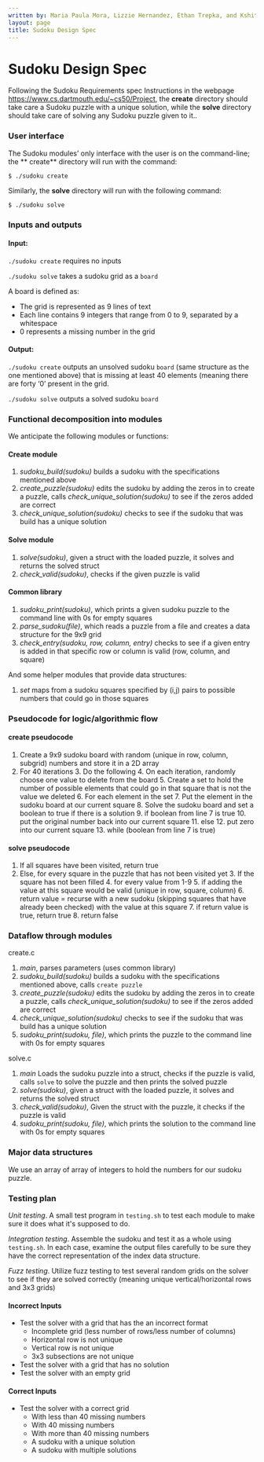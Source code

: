 ```yaml
---
written by: Maria Paula Mora, Lizzie Hernandez, Ethan Trepka, and Kshitij Jain
layout: page
title: Sudoku Design Spec
---
```


# Sudoku Design Spec
Following the Sudoku Requirements spec Instructions in the webpage https://www.cs.dartmouth.edu/~cs50/Project, the **create** directory should take care a Sudoku puzzle with a unique solution, while the **solve** directory should take care of solving any Sudoku puzzle given to it..

### User interface

The Sudoku modules’ only interface with the user is on the command-line; the ** create** directory will run with the command:
```
$ ./sudoku create
```
Similarly, the **solve** directory will run with the following command:
```
$ ./sudoku solve
```

### Inputs and outputs

#### Input:   

`./sudoku create` requires no inputs

`./sudoku solve` takes a sudoku grid as a `board`

A board is defined as:
* The grid is represented as 9 lines of text
* Each line contains 9 integers that range from 0 to 9, separated by a whitespace
* 0 represents a missing number in the grid

#### Output: 

`./sudoku create` outputs an unsolved sudoku `board` (same structure as the one mentioned above) that is missing at least 40 elements (meaning there are forty ‘0’ present in the grid.

`./sudoku solve` outputs a solved sudoku `board` 

### Functional decomposition into modules

We anticipate the following modules or functions:

#### Create module
 1. *sudoku_build(sudoku)* builds a sudoku with the specifications mentioned above
 2. *create_puzzle(sudoku)* edits the sudoku by adding the zeros in to create a puzzle, calls *check_unique_solution(sudoku)* to see if the zeros added are correct
 3. *check_unique_solution(sudoku)* checks to see if the sudoku that was build has a unique solution

#### Solve module
 1. *solve(sudoku)*, given a struct with the loaded puzzle, it solves and returns the solved struct
 2. *check_valid(sudoku)*, checks if the given puzzle is valid

#### Common library
 1. *sudoku_print(sudoku)*, which prints a given sudoku puzzle to the command line with 0s for empty squares
 2. *parse_sudoku(file)*, which reads a puzzle from a file and creates a data structure for the 9x9 grid
 3. *check_entry(sudoku, row, column, entry)* checks to see if a given entry is added in that specific row or column is valid (row, column, and square)

And some helper modules that provide data structures:
 1. *set* maps from a sudoku squares specified by (i,j) pairs to possible numbers that could go in those squares

### Pseudocode for logic/algorithmic flow
#### create pseudocode
1. Create a 9x9 sudoku board with random (unique in row, column, subgrid) numbers and store it in a 2D array
2. For 40 iterations
	3. Do the following
		4. On each iteration, randomly choose one value to delete from the board 
		5. Create a set to hold the number of possible elements that could go in that square that is not the value we deleted
		6. For each element in the set 
			7. Put the element in the sudoku board at our current square
			8. Solve the sudoku board and set a boolean to true if there is a solution
		9. if boolean from line 7 is true 
			10. put the original number back into our current square
		11. else
			12. put zero into our current square 
	13. while (boolean from line 7 is true)

#### solve pseudocode 
1. If all squares have been visited, return true
2. Else, for every square in the puzzle that has not been visited yet
	3. If the square has not been filled
		4. for every value from 1-9
			5. if adding the value at this square would be valid (unique in row, square, column)
				6. return value = recurse with a new sudoku (skipping squares that have already been checked) with the value at this square
				7. if return value is true, return true
		8. return false

### Dataflow through modules
create.c
 1. *main*, parses parameters (uses common library) 
 3. *sudoku_build(sudoku)* builds a sudoku with the specifications mentioned above, calls `create puzzle`
 4. *create_puzzle(sudoku)* edits the sudoku by adding the zeros in to create a puzzle, calls *check_unique_solution(sudoku)* to see if the zeros added are correct
 5. *check_unique_solution(sudoku)* checks to see if the sudoku that was build has a unique solution
 6. *sudoku_print(sudoku, file)*, which prints the puzzle to the command line with 0s for empty squares

solve.c
1. *main* Loads the sudoku puzzle into a struct, checks if the puzzle is valid, calls ```solve``` to solve the puzzle and then prints the solved puzzle
2. *solve(sudoku)*, given a struct with the loaded puzzle, it solves and returns the solved struct
3. *check_valid(sudoku)*, Given the struct with the puzzle, it checks if the puzzle is valid
4. *sudoku_print(sudoku, file)*, which prints the solution to the command line with 0s for empty squares

### Major data structures

We use an array of array of integers to hold the numbers for our sudoku puzzle.

### Testing plan

*Unit testing*.  A small test program in `testing.sh` to test each module to make sure it does what it's supposed to do.

*Integration testing*.  Assemble the sudoku and test it as a whole using `testing.sh`.
In each case, examine the output files carefully to be sure they have the correct representation of the index data structure. 

*Fuzz testing*. Utilize fuzz testing to test several random grids on the solver to see if they are solved correctly (meaning unique vertical/horizontal rows and 3x3 grids)

#### Incorrect Inputs
- Test the solver with a grid that has the an incorrect format
	- Incomplete grid (less number of rows/less number of columns)
	- Horizontal row is not unique
	- Vertical row is not unique
	- 3x3 subsections are not unique
- Test the solver with a grid that has no solution
- Test the solver with an empty grid

#### Correct Inputs
- Test the solver with a correct grid
	- With less than 40 missing numbers 
	- With 40 missing numbers 
	- With more than 40 missing numbers 
	- A sudoku with a unique solution
	- A sudoku with multiple solutions
